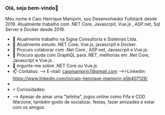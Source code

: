 ### Olá, seja bem-vindo👋

<!--
**caiomamprin/caiomamprin** is a ✨ _special_ ✨ repository because its `README.md` (this file) appears on your GitHub profile. 
-->

Meu nome é Caio Henrique Mamprin, sou Desenvolvedor Fullstack desde 2019. Atualmente trabalho com .NET Core, Javascrpit, Vue.js , ASP.net, Sql Server e Docker desde 2019.

- 🔭 Atualmente trabalho na Signa Consultoria e Sistemas Ltda.
- 🌱 Atualmente estudo .NET Core, Vue.js, javascrpit e Docker.
- 👯 Procuro colaborar com .Net Core , ASP.net, Javascrpit e Vue.js. 
- 🤔 Procuro ajuda com GraphQL para .NET, melhorias em .Net Core, Javascript e Vue.js .
- 💬 ergunte-me sobre .NET Core ou Vue.js.
- 📫 Contatos:
  --> E-mail: caiomamprin7@gmail.com
  -->>Linkedin: https://www.linkedin.com/in/caio-henrique-mamprin-a5b407129/
- 
- ⚡ Curiosidades: 
- --> Apesar de amar uma "telinha", jogos online como Fifa e COD Warzone, também gosto de socializar, festas, fazer amizades e estar com os amigos.

